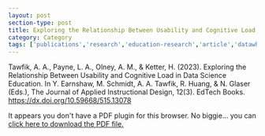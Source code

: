 ```yaml
---
layout: post
section-type: post
title: Exploring the Relationship Between Usability and Cognitive Load in Data Science Education
category: Category
tags: ['publications','research','education-research','article','datawhys','data-science','programming','blocks']
---
```

Tawfik, A. A., Payne, L. A., Olney, A. M., & Ketter, H. (2023). Exploring the Relationship Between Usability and Cognitive Load in Data Science Education. In Y. Earnshaw, M. Schmidt, A. A. Tawfik, R. Huang, & N. Glaser (Eds.), The Journal of Applied Instructional Design, 12(3). EdTech Books. https://dx.doi.org/10.59668/515.13078

<object data="https://blogs.memphis.edu/aolney/files/2023/09/Tawfik2023-usability_and_cognitive_load.pdf" type="application/pdf" width="100%" height="600px">
 
  <p>It appears you don't have a PDF plugin for this browser.
  No biggie... you can <a href="https://blogs.memphis.edu/aolney/files/2023/09/Tawfik2023-usability_and_cognitive_load.pdf">click here to
  download the PDF file.</a></p>
  
</object>




